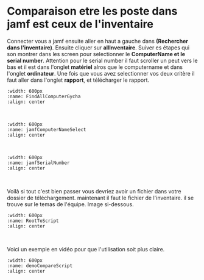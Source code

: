 
<!--
Author:		    Joca Bolli
Date:		    06.12.2022
-->
# Comparaison etre les poste dans jamf est ceux de l'inventaire

Connecter vous a jamf ensuite aller en haut a gauche dans **(Rechercher dans l'inventaire)**. Ensuite cliquer sur **allInventaire**. Suiver es étapes qui son montrer dans les screen pour selectionner le **ComputerName et le serial number**. Attention pour le serial number il faut scroller un peut vers le bas et il est dans l'onglet **matériel** alros que le computername et dans l'onglet **ordinateur**. Une fois que vous avez selectionner vos deux critère il faut aller dans l'onglet **rapport**, et télécharger le rapport.


```{image} images/FindAllComputerGycha.png
:width: 600px
:name: FindAllComputerGycha
:align: center
```
<br>

```{image} images/jamfComputerNameSelect.png
:width: 600px
:name: jamfComputerNameSelect
:align: center
```
<br>

```{image} images/jamfSerialNumber.png
:width: 600px
:name: jamfSerialNumber
:align: center
```
<br>



Voilà si tout c'est bien passer vous devriez avoir un fichier dans votre dossier de téléchargement. maintenant il faut le fichier de l'inventaire. il se trouve sur le temas de l'équipe. Image si-dessous.

```{image} images/RootToScript.png
:width: 600px
:name: RootToScript
:align: center
```
<br>

Voici un exemple en vidéo pour que l'utilisation soit plus claire.

```{image} images/demoCompareScript.gif
:width: 600px
:name: demoCompareScript
:align: center
```
<br>

